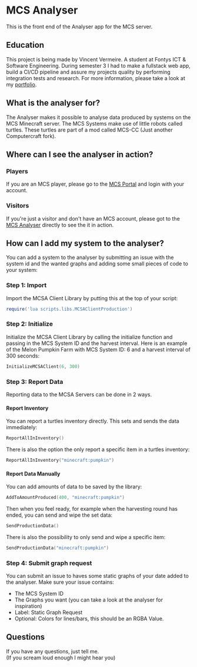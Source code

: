 # MCS Analyser
This is the front end of the Analyser app for the MCS server.

## Education
This project is being made by Vincent Vermeire. A student at Fontys ICT & Software Engineering. During semester 3 I had to make a fullstack web app, build a CI/CD pipeline and assure my projects quality by performing integration tests and research. For more information, please take a look at my [portfolio](https://github.com/crazyvinvin/Portfolio-S3).

## What is the analyser for?
The Analyser makes it possible to analyse data produced by systems on the MCS Minecraft server. The MCS Systems make use of little robots called turtles. These turtles are part of a mod called MCS-CC (Just another Computercraft fork).

## Where can I see the analyser in action?
### Players
If you are an MCS player, please go to the [MCS Portal](https://portal.mcsynergy.nl) and login with your account.

### Visitors
If you're just a visitor and don't have an MCS account, please got to the [MCS Analyser](https://analyser.mcsynergy.nl) directly to see the it in action.

## How can I add my system to the analyser?
You can add a system to the analyser by submitting an issue with the system id and the wanted graphs and adding some small pieces of code to your system: 
### Step 1: Import
Import the MCSA Client Library by putting this at the top of your script: 
``` lua
require('lua scripts.libs.MCSAClientProduction')
```

### Step 2: Initialize
Initialize the MCSA Client Library by calling the initialize function and passing in the MCS System ID and the harvest interval. Here is an example of the Melon Pumpkin Farm with MCS System ID: 6 and a harvest interval of 300 seconds:
``` lua
InitializeMCSAClient(6, 300)
```

### Step 3: Report Data
Reporting data to the MCSA Servers can be done in 2 ways.
#### Report Inventory
You can report a turtles inventory directly. This sets and sends the data immediately: 
``` lua
ReportAllInInventory()
```
There is also the option the only report a specific item in a turtles inventory:
``` lua
ReportAllInInventory("minecraft:pumpkin")
```
#### Report Data Manually
You can add amounts of data to be saved by the library: 
``` lua
AddToAmountProduced(400, "minecraft:pumpkin")
```
Then when you feel ready, for example when the harvesting round has ended, you can send and wipe the set data: 
``` lua
SendProductionData()
```
There is also the possibility to only send and wipe a specific item: 
``` lua
SendProductionData("minecraft:pumpkin")
```
### Step 4: Submit graph request
You can submit an issue to haves some static graphs of your date added to the analyser. Make sure your issue contains:
- The MCS System ID
- The Graphs you want (you can take a look at the analyser for inspiration)
- Label: Static Graph Request
- Optional: Colors for lines/bars, this should be an RGBA Value.

## Questions
If you have any questions, just tell me.  
(If you scream loud enough I might hear you)

